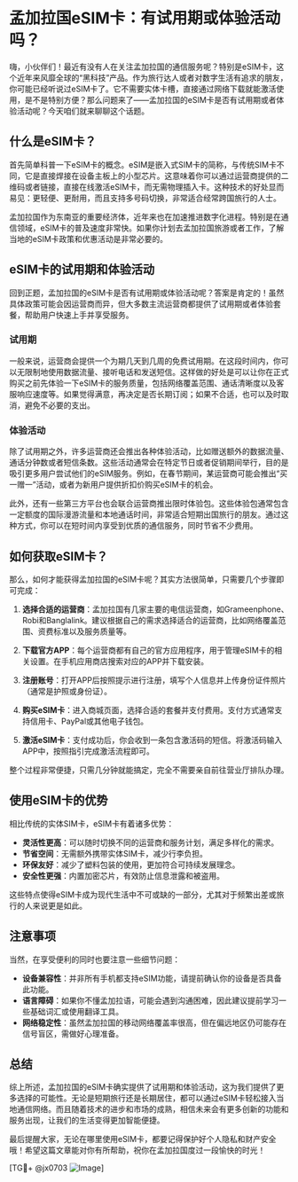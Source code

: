 # 孟加拉国eSIM卡：有试用期或体验活动吗？

嗨，小伙伴们！最近有没有人在关注孟加拉国的通信服务呢？特别是eSIM卡，这个近年来风靡全球的“黑科技”产品。作为旅行达人或者对数字生活有追求的朋友，你可能已经听说过eSIM卡了。它不需要实体卡槽，直接通过网络下载就能激活使用，是不是特别方便？那么问题来了——孟加拉国的eSIM卡是否有试用期或者体验活动呢？今天咱们就来聊聊这个话题。

## 什么是eSIM卡？

首先简单科普一下eSIM卡的概念。eSIM是嵌入式SIM卡的简称，与传统SIM卡不同，它是直接焊接在设备主板上的小型芯片。这意味着你可以通过运营商提供的二维码或者链接，直接在线激活eSIM卡，而无需物理插入卡。这种技术的好处显而易见：更轻便、更耐用，而且支持多号码切换，非常适合经常跨国旅行的人士。

孟加拉国作为东南亚的重要经济体，近年来也在加速推进数字化进程。特别是在通信领域，eSIM卡的普及速度非常快。如果你计划去孟加拉国旅游或者工作，了解当地的eSIM卡政策和优惠活动是非常必要的。

## eSIM卡的试用期和体验活动

回到正题，孟加拉国的eSIM卡是否有试用期或体验活动呢？答案是肯定的！虽然具体政策可能会因运营商而异，但大多数主流运营商都提供了试用期或者体验套餐，帮助用户快速上手并享受服务。

### 试用期

一般来说，运营商会提供一个为期几天到几周的免费试用期。在这段时间内，你可以无限制地使用数据流量、接听电话和发送短信。这样做的好处是可以让你在正式购买之前先体验一下eSIM卡的服务质量，包括网络覆盖范围、通话清晰度以及客服响应速度等。如果觉得满意，再决定是否长期订阅；如果不合适，也可以及时取消，避免不必要的支出。

### 体验活动

除了试用期之外，许多运营商还会推出各种体验活动，比如赠送额外的数据流量、通话分钟数或者短信条数。这些活动通常会在特定节日或者促销期间举行，目的是吸引更多用户尝试他们的eSIM服务。例如，在春节期间，某运营商可能会推出“买一赠一”活动，或者为新用户提供折扣价购买eSIM卡的机会。

此外，还有一些第三方平台也会联合运营商推出限时体验包。这些体验包通常包含一定额度的国际漫游流量和本地通话时间，非常适合短期出国旅行的朋友。通过这种方式，你可以在短时间内享受到优质的通信服务，同时节省不少费用。

## 如何获取eSIM卡？

那么，如何才能获得孟加拉国的eSIM卡呢？其实方法很简单，只需要几个步骤即可完成：

1. **选择合适的运营商**：孟加拉国有几家主要的电信运营商，如Grameenphone、Robi和Banglalink。建议根据自己的需求选择适合的运营商，比如网络覆盖范围、资费标准以及服务质量等。

2. **下载官方APP**：每个运营商都有自己的官方应用程序，用于管理eSIM卡的相关设置。在手机应用商店搜索对应的APP并下载安装。

3. **注册账号**：打开APP后按照提示进行注册，填写个人信息并上传身份证件照片（通常是护照或身份证）。

4. **购买eSIM卡**：进入商城页面，选择合适的套餐并支付费用。支付方式通常支持信用卡、PayPal或其他电子钱包。

5. **激活eSIM卡**：支付成功后，你会收到一条包含激活码的短信。将激活码输入APP中，按照指引完成激活流程即可。

整个过程非常便捷，只需几分钟就能搞定，完全不需要亲自前往营业厅排队办理。

## 使用eSIM卡的优势

相比传统的实体SIM卡，eSIM卡有着诸多优势：

- **灵活性更高**：可以随时切换不同的运营商和服务计划，满足多样化的需求。
- **节省空间**：无需额外携带实体SIM卡，减少行李负担。
- **环保友好**：减少了塑料包装的使用，更加符合可持续发展理念。
- **安全性更强**：内置加密芯片，有效防止信息泄露和被盗用。

这些特点使得eSIM卡成为现代生活中不可或缺的一部分，尤其对于频繁出差或旅行的人来说更是如此。

## 注意事项

当然，在享受便利的同时也要注意一些细节问题：

- **设备兼容性**：并非所有手机都支持eSIM功能，请提前确认你的设备是否具备此功能。
- **语言障碍**：如果你不懂孟加拉语，可能会遇到沟通困难，因此建议提前学习一些基础词汇或使用翻译工具。
- **网络稳定性**：虽然孟加拉国的移动网络覆盖率很高，但在偏远地区仍可能存在信号盲区，需做好心理准备。

## 总结

综上所述，孟加拉国的eSIM卡确实提供了试用期和体验活动，这为我们提供了更多选择的可能性。无论是短期旅行还是长期居住，都可以通过eSIM卡轻松接入当地通信网络。而且随着技术的进步和市场的成熟，相信未来会有更多创新的功能和服务出现，让我们的生活变得更加智能便捷。

最后提醒大家，无论在哪里使用eSIM卡，都要记得保护好个人隐私和财产安全哦！希望这篇文章能对你有所帮助，祝你在孟加拉国度过一段愉快的时光！

[TG💪+ @jx0703 ![Image](https://github.com/user-attachments/assets/dbca1d08-cadb-493c-b0ec-ad6f7a83f270)]